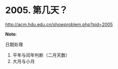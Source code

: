 # 2005. 第几天？

http://acm.hdu.edu.cn/showproblem.php?pid=2005

**Note**:

日期处理

1. 平年与闰年判断（二月天数）
2. 大月与小月